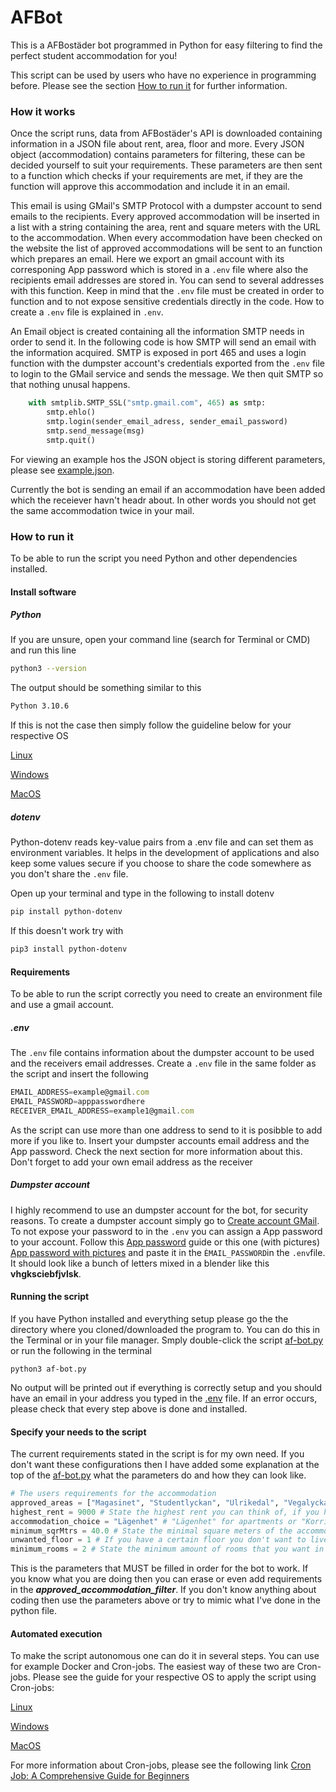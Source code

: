 # AFBot

This is a AFBostäder bot programmed in Python for easy filtering to find the perfect student accommodation for you!

This script can be used by users who have no experience in programming before. Please see the section [How to run it](#how-to-run-it) for further information.


### How it works

Once the script runs, data from AFBostäder's API is downloaded containing information in a JSON file about rent, area, floor and more.
Every JSON object (accommodation) contains parameters for filtering, these can be decided yourself to suit your requirements. These parameters are then sent to a function which checks if your requirements are met, if they are the function will approve this accommodation and include it in an email. 

This email is using GMail's SMTP Protocol with a dumpster account to send emails to the recipients. Every approved accommodation will be inserted in a list with a string containing the area, rent and square meters with the URL to the accommodation. When every accommodation have been checked on the website the list of approved accommodations will be sent to an function which prepares an email. Here we export an gmail account with its corresponing App password which is stored in a ```.env``` file where also the recipients email addresses are stored in. You can send to several addresses with this function. Keep in mind that the ```.env``` file must be created in order to function and to not expose sensitive credentials directly in the code. How to create a ```.env``` file is explained in ```.env```. 

An Email object is created containing all the information SMTP needs in order to send it. In the following code is how SMTP will send an email with the information acquired. SMTP is exposed in port 465 and uses a login function with the dumpster account's credentials exported from the ```.env``` file to login to the GMail service and sends the message. We then quit SMTP so that nothing unusal happens.

```python
    with smtplib.SMTP_SSL("smtp.gmail.com", 465) as smtp:
        smtp.ehlo()
        smtp.login(sender_email_adress, sender_email_password)
        smtp.send_message(msg)
        smtp.quit()
```

For viewing an example hos the JSON object is storing different parameters, please see [example.json](example.json).

Currently the bot is sending an email if an accommodation have been added which the receiever havn't headr about. In other words you should not get the same accommodation twice in your mail.


### How to run it

To be able to run the script you need Python and other dependencies installed.

#### Install software
##### Python
If you are unsure, open your command line (search for Terminal or CMD) and run this line
```bash
python3 --version
```
The output should be something similar to this
```bash
Python 3.10.6
```
If this is not the case then simply follow the guideline below for your respective OS

[Linux](https://docs.python-guide.org/starting/install3/linux/)

[Windows](https://www.digitalocean.com/community/tutorials/install-python-windows-10    )

[MacOS](https://www.dataquest.io/blog/installing-python-on-mac/)


##### dotenv

Python-dotenv reads key-value pairs from a .env file and can set them as environment variables. It helps in the development of applications and also keep some values secure if you choose to share the code somewhere as you don't share the ```.env``` file.

Open up your terminal and type in the following to install dotenv
```bash
pip install python-dotenv
```
If this doesn't work try with
```bash
pip3 install python-dotenv
```


#### Requirements
To be able to run the script correctly you need to create an environment file and use a gmail account.

##### .env
The ```.env``` file contains information about the dumpster account to be used and the receivers email addresses. Create a ```.env``` file in the same folder as the script and insert the following

```js
EMAIL_ADDRESS=example@gmail.com
EMAIL_PASSWORD=apppasswordhere
RECEIVER_EMAIL_ADDRESS=example1@gmail.com
```

As the script can use more than one address to send to it is posibble to add more if you like to. Insert your dumpster accounts email address and the App password. Check the next section for more information about this. Don't forget to add your own email address as the receiver

##### Dumpster account
I highly recommend to use an dumpster account for the bot, for security reasons. To create a dumpster account simply go to [Create account GMail](https://support.google.com/mail/answer/56256?hl=en). To not expose your password to in the ```.env``` you can assign a App password to your account. Follow this [App password](https://support.google.com/mail/answer/185833?hl=en-GB) guide or this one (with pictures) [App password with pictures](https://devanswers.co/create-application-specific-password-gmail/) and paste it in the ```ÈMAIL_PASSWORD```in the ```.env```file.  It should look like a bunch of letters mixed in a blender like this **vhgksciebfjvlsk**. 

#### Running the script

If you have Python installed and everything setup please go the the directory where you cloned/downloaded the program to. You can do this in the Terminal or in your file manager.
Smply double-click the script [af-bot.py](af-bot.py) or run the following in the terminal
```
python3 af-bot.py
```
No output will be printed out if everything is correctly setup and you should have an email in your address you typed in the [.env](#.env) file. If an error occurs, please check that every step above is done and installed.


#### Specify your needs to the script

The current requirements stated in the script is for my own need. If you don't want these configurations then I have added some explanation at the top of the [af-bot.py](af-bot.py) what the parameters do and how they can look like. 

```python
# The users requirements for the accommodation
approved_areas = ["Magasinet", "Studentlyckan", "Ulrikedal", "Vegalyckan"] # The areas to choose from is stated here https://www.afbostader.se/lediga-bostader/bostadsomraden/, just type the name with "" and separate each name with a ,
highest_rent = 9000 # State the highest rent you can think of, if you have no upper limit then type in a very high number
accommodation_choice = "Lägenhet" # "Lägenhet" for apartments or "Korridorrum" for corridor rooms
minimum_sqrMtrs = 40.0 # State the minimal square meters of the accommodation, if size isn't a problm just type in a very low number
unwanted_floor = 1 # If you have a certain floor you don't want to live in type this in, only works for one floor
minimum_rooms = 2 # State the minimum amount of rooms that you want in the accommodation, only applicable for "Lägenhet"
```

This is the parameters that MUST be filled in order for the bot to work. If you know what you are doing then you can erase or even add requirements in the ***approved_accommodation_filter***. If you don't know anything about coding then use the parameters above or try to mimic what I've done in the python file.


#### Automated execution

To make the script autonomous one can do it in several steps. You can use for example Docker and Cron-jobs.
The easiest way of these two are Cron-jobs. Please see the guide for your respective OS to apply the script using Cron-jobs:

[Linux](https://www.freecodecamp.org/news/cron-jobs-in-linux/)

[Windows](https://active-directory-wp.com/docs/Usage/How_to_add_a_cron_job_on_Windows/index.html)

[MacOS](https://anvilproject.org/guides/content/creating-links)

For more information about Cron-jobs, please see the following link [Cron Job: A Comprehensive Guide for Beginners](https://www.hostinger.com/tutorials/cron-job)
